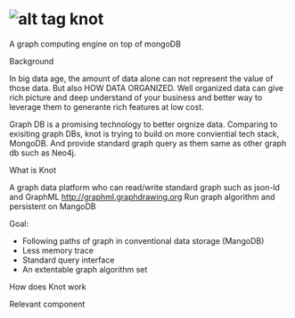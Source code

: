![alt tag](http://spirtfire.com/res/img/knot.png)
knot
====

A graph computing engine on top of mongoDB

Background

In big data age, the amount of data alone can not represent the value of those data. But also HOW DATA ORGANIZED. 
Well organized data can give rich picture and deep understand of your business and better way to leverage them to generante  rich features at low cost.  

Graph DB is a promising technology to better orgnize data. Comparing to exisiting graph DBs, knot is trying to build on more conviential tech stack, MongoDB. And provide standard graph query as them same as other graph db such as Neo4j. 

What is Knot

A graph data platform who can read/write standard graph such as json-ld and GraphML http://graphml.graphdrawing.org
Run graph algorithm and persistent on MangoDB

Goal:
  * Following paths of graph in conventional data storage (MangoDB)
  * Less memory trace
  * Standard query interface
  * An extentable graph algorithm set

How does Knot work

Relevant component
  
